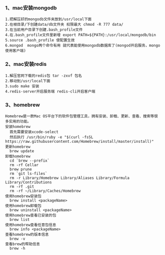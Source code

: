 ### 1、mac安装mongodb
    1.把解压好的mongodb文件夹放到/usr/local下面
    2.在根目录/下创建data/db文件夹 权限最大 chmod -R 777 data/
    3.在当前用户目录下创建.bash_profile文件
    4.在.bash_profile文件里新增 export PATH=${PATH}:/usr/local/mongodb/bin
    5.source .bash_profile 使配置生效
    6.mongod  mongo两个命令有用 就代表能使用mongodb数据库了(mongod开启服务，mongo使用客户端)

### 2、mac安装redis
    1.解压官网下载的redis包 tar -zxvf 包名
    2.移动到/usr/local下面
    3.sudo make 安装
    4.redis-server开启服务端 redis-cli开启客户端

### 3、homebrew
    Homebrew是一款Mac OS平台下的软件包管理工具，拥有安装、卸载、更新、查看、搜索等很多实用的功能。
    安装homebrew
      首先需要安装xcode-select
      然后执行 /usr/bin/ruby -e "$(curl -fsSL https://raw.githubusercontent.com/Homebrew/install/master/install)"
    更新homebrew
      brew update
    卸载homebrew
      cd `brew --prefix`
      rm -rf Cellar
      brew prune
      rm `git ls-files`
      rm -r Library/Homebrew Library/Aliases Library/Formula Library/Contributions
      rm -rf .git
      rm -rf ~/Library/Caches/Homebrew
    使用homebrew安装包
      brew install <packageName>
    使用homebrew卸载包
      brew uninstall <packageName>
    使用homebrew查看已安装的包
      brew list
    使用homebrew查看任意包信息
      brew info <packageName>
    查看homebrew的版本信息
      brew -v
    查看brew的帮助信息
      brew -h
